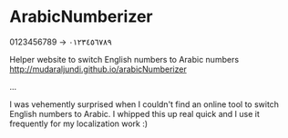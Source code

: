 # ArabicNumberizer
0123456789 -> ٠١٢٣٤٥٦٧٨٩

Helper website to switch English numbers to Arabic numbers  
http://mudaraljundi.github.io/arabicNumberizer

...

I was vehemently surprised when I couldn't find an online tool to switch English numbers to Arabic. I whipped this up real quick and I use it frequently for my localization work :)
